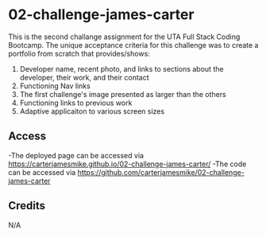# 02-challenge-james-carter
This is the second challange assignment for the UTA Full Stack Coding Bootcamp. The unique acceptance criteria for this challenge was to create a portfolio from scratch that provides/shows:
1. Developer name, recent photo, and links to sections about the developer, their work, and their contact
2. Functioning Nav links
3. The first challenge's image presented as larger than the others
4. Functioning links to previous work
5. Adaptive applicaiton to various screen sizes

## Access
-The deployed page can be accessed via https://carterjamesmike.github.io/02-challenge-james-carter/
-The code can be accessed via https://github.com/carterjamesmike/02-challenge-james-carter

## Credits
N/A